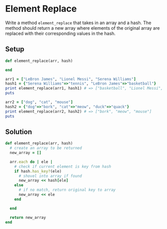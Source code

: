 # Element Replace

Write a method `element_replace` that takes in an array and a hash. The method should return a new array where elements of the original array are replaced with their corresponding values in the hash.

## Setup

```ruby
def element_replace(arr, hash)

end

arr1 = ["LeBron James", "Lionel Messi", "Serena Williams"]
hash1 = {"Serena Williams"=>"tennis", "LeBron James"=>"basketball"}
print element_replace(arr1, hash1) # => ["basketball", "Lionel Messi", "tennis"]
puts

arr2 = ["dog", "cat", "mouse"]
hash2 = {"dog"=>"bork", "cat"=>"meow", "duck"=>"quack"}
print element_replace(arr2, hash2) # => ["bork", "meow", "mouse"]
puts
```

## Solution

```ruby
def element_replace(arr, hash)
  # create an array to be returned
  new_array = []

  arr.each do | ele |
    # check if current element is key from hash
    if hash.has_key?(ele)
      # shovel into array if found
      new_array << hash[ele]
    else
      # if no match, return original key to array
      new_array << ele
    end

  end

  return new_array
end
```